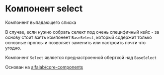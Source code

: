 # Компонент select
Компонент выпадающего списка

В случае, если нужно собрать селект под очень специфичный кейс - за основу стоит взять компонент `BaseSelect`,
который содержит только основные пропсы и позволяет заменить или настроить почти что угодно.

Компонент `Select` является преднастроенной оберткой над `BaseSelect`

Основан на  [alfalab/core-components](https://github.com/alfa-laboratory/core-components)